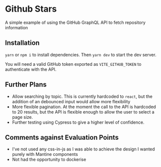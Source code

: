 # Github Stars

A simple example of using the GitHub GraphQL API to fetch repository information

## Installation

`yarn` or `npm i` to install dependencies. Then `yarn dev` to start the dev server.

You will need a valid GitHub token exported as `VITE_GITHUB_TOKEN` to authenticate with the API.

## Further Plans

- Allow searching by topic. This is currently hardcoded to `react`, but the addition of an debounced input would allow more flexibility
- More flexible pagination. At the moment the call to the API is hardcoded to 20 results, but the API is flexible enough to allow the user to select a page size.
- Further testing using Cypress to give a higher level of confidence.

## Comments against Evaluation Points

- I've not used any css-in-js as I was able to achieve the design I wanted purely with Mantine components
- Not had the opportunity to dockerise
